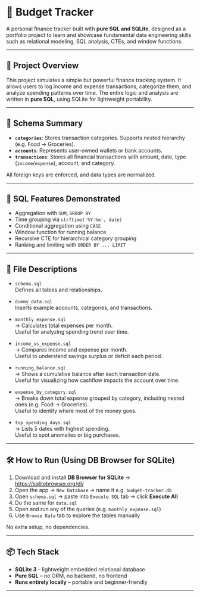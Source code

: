 # 💸 Budget Tracker

A personal finance tracker built with **pure SQL and SQLite**, designed as a portfolio project to learn and showcase fundamental data engineering skills such as relational modeling, SQL analysis, CTEs, and window functions.

---

## 📘 Project Overview

This project simulates a simple but powerful finance tracking system. It allows users to log income and expense transactions, categorize them, and analyze spending patterns over time. The entire logic and analysis are written in **pure SQL**, using SQLite for lightweight portability.

---

## 🧱 Schema Summary

- **`categories`**: Stores transaction categories. Supports nested hierarchy (e.g. Food → Groceries).
- **`accounts`**: Represents user-owned wallets or bank accounts.
- **`transactions`**: Stores all financial transactions with amount, date, type (`income`/`expense`), account, and category.

All foreign keys are enforced, and data types are normalized.

---

## 🧠 SQL Features Demonstrated

- Aggregation with `SUM`, `GROUP BY`
- Time grouping via `strftime('%Y-%m', date)`
- Conditional aggregation using `CASE`
- Window function for running balance
- Recursive CTE for hierarchical category grouping
- Ranking and limiting with `ORDER BY ... LIMIT`

---

## 📂 File Descriptions

- `schema.sql`  
  Defines all tables and relationships.

- `dummy_data.sql`  
  Inserts example accounts, categories, and transactions.

- `monthly_expense.sql`  
  → Calculates total expenses per month.  
  Useful for analyzing spending trend over time.

- `income_vs_expense.sql`  
  → Compares income and expense per month.  
  Useful to understand savings surplus or deficit each period.

- `running_balance.sql`  
  → Shows a cumulative balance after each transaction date.  
  Useful for visualizing how cashflow impacts the account over time.

- `expense_by_category.sql`  
  → Breaks down total expense grouped by category, including nested ones (e.g. Food → Groceries).  
  Useful to identify where most of the money goes.

- `top_spending_days.sql`  
  → Lists 5 dates with highest spending.  
  Useful to spot anomalies or big purchases.

---

## 🛠️ How to Run (Using DB Browser for SQLite)

1. Download and install **DB Browser for SQLite** → https://sqlitebrowser.org/dl/
2. Open the app → `New Database` → name it e.g. `budget-tracker.db`
3. Open `schema.sql` → paste into `Execute SQL` tab → click **Execute All**
4. Do the same for `data.sql`
5. Open and run any of the queries (e.g. `monthly_expense.sql`)
6. Use `Browse Data` tab to explore the tables manually

No extra setup, no dependencies.

---

## 📦 Tech Stack

- **SQLite 3** – lightweight embedded relational database
- **Pure SQL** – no ORM, no backend, no frontend
- **Runs entirely locally** – portable and beginner-friendly

---
